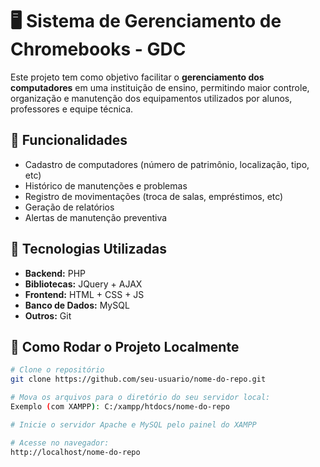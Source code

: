 # 🖥️ Sistema de Gerenciamento de Chromebooks - GDC

Este projeto tem como objetivo facilitar o **gerenciamento dos computadores** em uma instituição de ensino, permitindo maior controle, organização e manutenção dos equipamentos utilizados por alunos, professores e equipe técnica.

## 📌 Funcionalidades

- Cadastro de computadores (número de patrimônio, localização, tipo, etc)
- Histórico de manutenções e problemas
- Registro de movimentações (troca de salas, empréstimos, etc)
- Geração de relatórios
- Alertas de manutenção preventiva

## 🧰 Tecnologias Utilizadas

- **Backend:** PHP
- **Bibliotecas:** JQuery + AJAX
- **Frontend:** HTML + CSS + JS
- **Banco de Dados:** MySQL
- **Outros:** Git

## 🚀 Como Rodar o Projeto Localmente

```bash
# Clone o repositório
git clone https://github.com/seu-usuario/nome-do-repo.git

# Mova os arquivos para o diretório do seu servidor local:
Exemplo (com XAMPP): C:/xampp/htdocs/nome-do-repo

# Inicie o servidor Apache e MySQL pelo painel do XAMPP

# Acesse no navegador:
http://localhost/nome-do-repo
